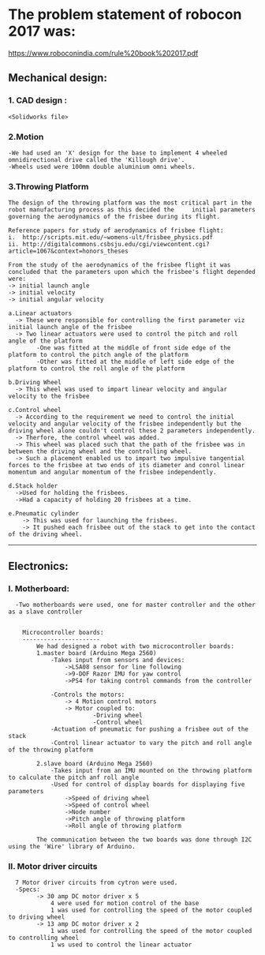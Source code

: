 # The problem statement of robocon 2017 was:
https://www.roboconindia.com/rule%20book%202017.pdf

## Mechanical design:
### 1. CAD design : 
    <Solidworks file>

### 2.Motion

    -We had used an 'X' design for the base to implement 4 wheeled omnidirectional drive called the 'Killough drive'.
    -Wheels used were 100mm double aluminium omni wheels.
    
### 3.Throwing Platform

    The design of the throwing platform was the most critical part in the robot manufacturing process as this decided the     initial parameters governing the aerodynamics of the frisbee during its flight.
    
    Reference papers for study of aerodynamics of frisbee flight:
    i.  http://scripts.mit.edu/~womens-ult/frisbee_physics.pdf
    ii. http://digitalcommons.csbsju.edu/cgi/viewcontent.cgi?article=1067&context=honors_theses
    
    From the study of the aerodynamics of the frisbee flight it was concluded that the parameters upon which the frisbee's flight depended were:
    -> initial launch angle
    -> initial velocity
    -> initial angular velocity
      
    a.Linear actuators
      -> These were responsible for controlling the first parameter viz initial launch angle of the frisbee
      -> Two linear actuators were used to control the pitch and roll angle of the platform
            -One was fitted at the middle of front side edge of the platform to control the pitch angle of the platform
            -Other was fitted at the middle of left side edge of the platform to control the roll angle of the platform  
      
    b.Driving Wheel
      -> This wheel was used to impart linear velocity and angular velocity to the frisbee

    c.Control wheel
      -> According to the requirement we need to control the initial velocity and angular velocity of the frisbee independently but the driving wheel alone couldn't control these 2 parameters independently.
      -> Therfore, the control wheel was added.
      -> This wheel was placed such that the path of the frisbee was in between the driving wheel and the controlling wheel.
      -> Such a placement enabled us to impart two impulsive tangential forces to the frisbee at two ends of its diameter and conrol linear momentum and angular momentum of the frisbee independently.
    
    d.Stack holder
      ->Used for holding the frisbees.
      ->Had a capacity of holding 20 frisbees at a time.
      
    e.Pneumatic cylinder
        -> This was used for launching the frisbees.
        -> It pushed each frisbee out of the stack to get into the contact of the driving wheel.
      
      
-----------------------------------------------------------------------------------------------------------------------------
## Electronics:

### I. Motherboard:
      -Two motherboards were used, one for master controller and the other as a slave controller 


        Microcontroller boards:
        ----------------------
            We had designed a robot with two microcontroller boards: 
            1.master board (Arduino Mega 2560)
                -Takes input from sensors and devices:
                    ->LSA08 sensor for line following
                    ->9-DOF Razor IMU for yaw control
                    ->PS4 for taking control commands from the controller

                -Controls the motors:
                    -> 4 Motion control motors
                    -> Motor coupled to:
                            -Driving wheel
                            -Control wheel
                -Actuation of pneumatic for pushing a frisbee out of the stack
                -Control linear actuator to vary the pitch and roll angle of the throwing platform

            2.slave board (Arduino Mega 2560)
                -Takes input from an IMU mounted on the throwing platform to calculate the pitch anf roll angle
                -Used for control of display boards for displaying five parameters
                    ->Speed of driving wheel
                    ->Speed of control wheel
                    ->Node number
                    ->Pitch angle of throwing platform 
                    ->Roll angle of throwing platform

            The communication between the two boards was done through I2C using the 'Wire' library of Arduino.

### II. Motor driver circuits
    
      7 Motor driver circuits from cytron were used.
      -Specs:
            -> 30 amp DC motor driver x 5
                4 were used for motion control of the base
                1 was used for controlling the speed of the motor coupled to driving wheel
            -> 13 amp DC motor driver x 2
                1 was used for controlling the speed of the motor coupled to controlling wheel
                1 ws used to control the linear actuator
